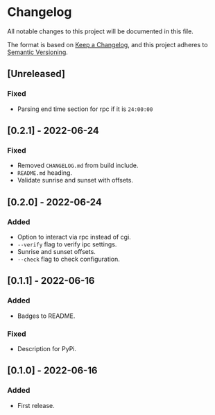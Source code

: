 # Changelog

All notable changes to this project will be documented in this file.

The format is based on [Keep a Changelog](https://keepachangelog.com/en/1.0.0/),
and this project adheres to [Semantic Versioning](https://semver.org/spec/v2.0.0.html).

## [Unreleased]

### Fixed

- Parsing end time section for rpc if it is `24:00:00`

## [0.2.1] - 2022-06-24

### Fixed

- Removed `CHANGELOG.md` from build include.
- `README.md` heading.
- Validate sunrise and sunset with offsets.

## [0.2.0] - 2022-06-24

### Added

- Option to interact via rpc instead of cgi.
- `--verify` flag to verify ipc settings.
- Sunrise and sunset offsets.
- `--check` flag to check configuration.

## [0.1.1] - 2022-06-16

### Added

- Badges to README.

### Fixed

- Description for PyPi.

## [0.1.0] - 2022-06-16

### Added

- First release.
